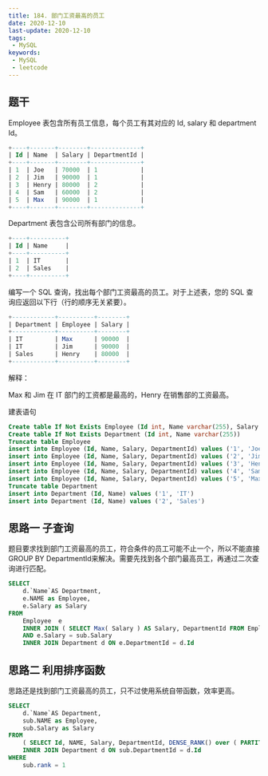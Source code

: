 ```yaml
---
title: 184. 部门工资最高的员工
date: 2020-12-10
last-update: 2020-12-10
tags:
 - MySQL
keywords:
 - MySQL
 - leetcode
---
```


## 题干
Employee 表包含所有员工信息，每个员工有其对应的 Id, salary 和 department Id。
```sql
+----+-------+--------+--------------+
| Id | Name  | Salary | DepartmentId |
+----+-------+--------+--------------+
| 1  | Joe   | 70000  | 1            |
| 2  | Jim   | 90000  | 1            |
| 3  | Henry | 80000  | 2            |
| 4  | Sam   | 60000  | 2            |
| 5  | Max   | 90000  | 1            |
+----+-------+--------+--------------+
```


Department 表包含公司所有部门的信息。
```sql
+----+----------+
| Id | Name     |
+----+----------+
| 1  | IT       |
| 2  | Sales    |
+----+----------+
```


编写一个 SQL 查询，找出每个部门工资最高的员工。对于上述表，您的 SQL 查询应返回以下行（行的顺序无关紧要）。
```sql
+------------+----------+--------+
| Department | Employee | Salary |
+------------+----------+--------+
| IT         | Max      | 90000  |
| IT         | Jim      | 90000  |
| Sales      | Henry    | 80000  |
+------------+----------+--------+
```
解释：

Max 和 Jim 在 IT 部门的工资都是最高的，Henry 在销售部的工资最高。

建表语句
```sql
Create table If Not Exists Employee (Id int, Name varchar(255), Salary int, DepartmentId int)
Create table If Not Exists Department (Id int, Name varchar(255))
Truncate table Employee
insert into Employee (Id, Name, Salary, DepartmentId) values ('1', 'Joe', '70000', '1')
insert into Employee (Id, Name, Salary, DepartmentId) values ('2', 'Jim', '90000', '1')
insert into Employee (Id, Name, Salary, DepartmentId) values ('3', 'Henry', '80000', '2')
insert into Employee (Id, Name, Salary, DepartmentId) values ('4', 'Sam', '60000', '2')
insert into Employee (Id, Name, Salary, DepartmentId) values ('5', 'Max', '90000', '1')
Truncate table Department
insert into Department (Id, Name) values ('1', 'IT')
insert into Department (Id, Name) values ('2', 'Sales')
```

## 思路一 子查询

题目要求找到部门工资最高的员工，符合条件的员工可能不止一个，所以不能直接GROUP BY DepartmentId来解决。需要先找到各个部门最高员工，再通过二次查询进行匹配。

```sql
SELECT
	d.`Name`AS Department,
	e.NAME as Employee,
	e.Salary as Salary 
FROM
	Employee  e
	INNER JOIN ( SELECT Max( Salary ) AS Salary, DepartmentId FROM Employee GROUP BY DepartmentId ) sub ON e.DepartmentId = sub.DepartmentId 
	AND e.Salary = sub.Salary
	INNER JOIN Department d ON e.DepartmentId = d.Id
```
 
## 思路二 利用排序函数
思路还是找到部门工资最高的员工，只不过使用系统自带函数，效率更高。
```sql
SELECT
	d.`Name`AS Department,
	sub.NAME as Employee,
	sub.Salary as Salary 
FROM
	( SELECT Id, NAME, Salary, DepartmentId, DENSE_RANK() over ( PARTITION BY DepartmentId ORDER BY Salary DESC ) AS `rank` FROM Employee ) sub
	INNER JOIN Department d ON sub.DepartmentId = d.Id 
WHERE
	sub.rank = 1
```
